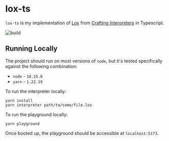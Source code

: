 # lox-ts

`lox-ts` is my implementation of [Lox](https://craftinginterpreters.com/the-lox-language.html) from [Crafting Interpreters](https://craftinginterpreters.com/) in Typescript.

![build](https://github.com/yanglinz/lox-ts/actions/workflows/main.yml/badge.svg)

## Running Locally

The project should run on most versions of `node`, but it's tested specifically against the following combination:

- `node` - `18.15.0`
- `yarn` - `1.22.19`

To run the interpreter locally:

```
yarn install
yarn interpreter path/to/some/file.lox
```

To run the playground locally:

```
yarn playground
```

Once booted up, the playground should be accessible at `localhost:5173`.
